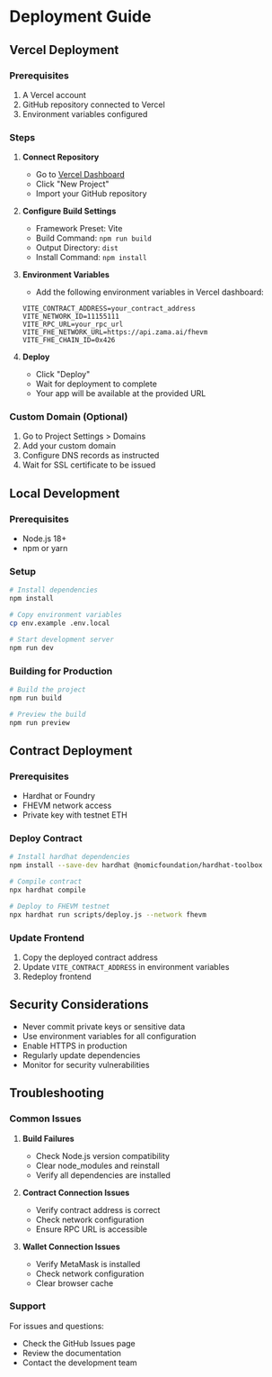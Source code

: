 # Deployment Guide

## Vercel Deployment

### Prerequisites

1. A Vercel account
2. GitHub repository connected to Vercel
3. Environment variables configured

### Steps

1. **Connect Repository**
   - Go to [Vercel Dashboard](https://vercel.com/dashboard)
   - Click "New Project"
   - Import your GitHub repository

2. **Configure Build Settings**
   - Framework Preset: Vite
   - Build Command: `npm run build`
   - Output Directory: `dist`
   - Install Command: `npm install`

3. **Environment Variables**
   - Add the following environment variables in Vercel dashboard:
   ```
   VITE_CONTRACT_ADDRESS=your_contract_address
   VITE_NETWORK_ID=11155111
   VITE_RPC_URL=your_rpc_url
   VITE_FHE_NETWORK_URL=https://api.zama.ai/fhevm
   VITE_FHE_CHAIN_ID=0x426
   ```

4. **Deploy**
   - Click "Deploy"
   - Wait for deployment to complete
   - Your app will be available at the provided URL

### Custom Domain (Optional)

1. Go to Project Settings > Domains
2. Add your custom domain
3. Configure DNS records as instructed
4. Wait for SSL certificate to be issued

## Local Development

### Prerequisites

- Node.js 18+ 
- npm or yarn

### Setup

```bash
# Install dependencies
npm install

# Copy environment variables
cp env.example .env.local

# Start development server
npm run dev
```

### Building for Production

```bash
# Build the project
npm run build

# Preview the build
npm run preview
```

## Contract Deployment

### Prerequisites

- Hardhat or Foundry
- FHEVM network access
- Private key with testnet ETH

### Deploy Contract

```bash
# Install hardhat dependencies
npm install --save-dev hardhat @nomicfoundation/hardhat-toolbox

# Compile contract
npx hardhat compile

# Deploy to FHEVM testnet
npx hardhat run scripts/deploy.js --network fhevm
```

### Update Frontend

1. Copy the deployed contract address
2. Update `VITE_CONTRACT_ADDRESS` in environment variables
3. Redeploy frontend

## Security Considerations

- Never commit private keys or sensitive data
- Use environment variables for all configuration
- Enable HTTPS in production
- Regularly update dependencies
- Monitor for security vulnerabilities

## Troubleshooting

### Common Issues

1. **Build Failures**
   - Check Node.js version compatibility
   - Clear node_modules and reinstall
   - Verify all dependencies are installed

2. **Contract Connection Issues**
   - Verify contract address is correct
   - Check network configuration
   - Ensure RPC URL is accessible

3. **Wallet Connection Issues**
   - Verify MetaMask is installed
   - Check network configuration
   - Clear browser cache

### Support

For issues and questions:
- Check the GitHub Issues page
- Review the documentation
- Contact the development team
